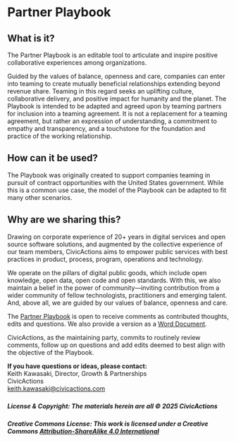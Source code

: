 # **Partner Playbook**

## **What is it?** 

The Partner Playbook is an editable tool to articulate and inspire positive collaborative experiences among organizations. 

Guided by the values of balance, openness and care, companies can enter into teaming to create mutually beneficial relationships extending beyond revenue share. Teaming in this regard seeks an uplifting culture, collaborative delivery, and positive impact for humanity and the planet. The Playbook is intended to be adapted and agreed upon by teaming partners for inclusion into a teaming agreement. It is not a replacement for a teaming agreement, but rather an expression of understanding, a commitment to empathy and transparency, and a touchstone for the foundation and practice of the working relationship.

## **How can it be used?**

The Playbook was originally created to support companies teaming in pursuit of contract opportunities with the United States government. While this is a common use case, the model of the Playbook can be adapted to fit many other scenarios. 

## **Why are we sharing this?** 

Drawing on corporate experience of 20+ years in digital services and open source software solutions, and augmented by the collective experience of our team members, CivicActions aims to empower public services with best practices in product, process, program, operations and technology.

We operate on the pillars of digital public goods, which include open knowledge, open data, open code and open standards. With this, we also maintain a belief in the power of community—inviting contribution from a wider community of fellow technologists, practitioners and emerging talent. And, above all, we are guided by our values of balance, openness and care.

The [Partner Playbook](https://docs.google.com/document/d/1JEvEvUEkaNUcM06UMOgcWqMi5wcVrPFBZfylH7JK_4Y/edit?tab=t.0#heading=h.x9g098saogxd) is open to receive comments as contributed thoughts, edits and questions. We also provide a version as a [Word Document](https://github.com/CivicActions/open-practice/blob/main/docs/_Template%20-%20Partner%20Playbook.docx).

CivicActions, as the maintaining party, commits to routinely review comments, follow up on questions and add edits deemed to best align with the objective of the Playbook.

**If you have questions or ideas, please contact:**  
Keith Kawasaki, Director, Growth & Partnerships  
CivicActions  
[keith.kawasaki@civicactions.com](mailto:keith.kawasaki@civicactions.com)

##### 

##### ***License & Copyright:** The materials herein are all © 2025 CivicActions*

##### ***Creative Commons License:** This work is licensed under a Creative Commons [**Attribution-ShareAlike 4.0 International**](https://creativecommons.org/licenses/by-sa/4.0/deed.en)* 

